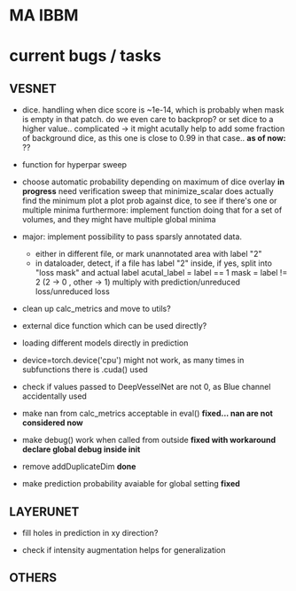 # MA IBBM


# current bugs / tasks

## VESNET


* dice. handling when dice score is ~1e-14, which is probably when mask is empty in that patch.
  do we even care to backprop? or set dice to a higher value.. complicated
   -> it might acutally help to add some fraction of background dice, as this one is
      close to 0.99 in that case..
      **as of now:** ??

* function for hyperpar sweep

* choose automatic probability depending on maximum of dice overlay
**in progress** need verification sweep that minimize_scalar does actually find the minimum
 plot a plot prob against dice, to see if there's one or multiple minima
 furthermore: implement function doing that for a set of volumes, and they might have multiple global minima


* major: implement possibility to pass sparsly annotated data.
  - either in different file, or mark unannotated area with label "2"
  - in dataloader, detect, if a file has label "2" inside, if yes, split
    into "loss mask" and actual label
    acutal_label = label == 1
    mask = label != 2    (2 -> 0   , other -> 1) multiply with prediction/unreduced loss/unreduced loss



* clean up calc_metrics and move to utils?

* external dice function which can be used directly?

* loading different models directly in prediction

* device=torch.device('cpu') might not work, as many times in subfunctions there is .cuda() used

* check if values passed to DeepVesselNet are not 0, as Blue channel accidentally used

* make nan from calc_metrics acceptable in eval()
  **fixed... nan are not considered now**

* make debug() work when called from outside
  **fixed with workaround declare global debug inside __init__**

* remove addDuplicateDim
  **done**

* make prediction probability avaiable for global setting
  **fixed**

##  LAYERUNET
* fill holes in prediction in xy direction?

* check if intensity augmentation helps for generalization
##  OTHERS




